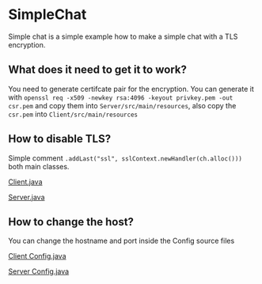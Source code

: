 # SimpleChat

Simple chat is a simple example how to make a simple chat with a TLS encryption.

## What does it need to get it to work?

You need to generate certifcate pair for the encryption.
You can generate it with `openssl req -x509 -newkey rsa:4096 -keyout privkey.pem -out csr.pem` and copy them into `Server/src/main/resources`,
also copy the `csr.pem` into `Client/src/main/resources`

## How to disable TLS?

Simple comment `.addLast("ssl", sslContext.newHandler(ch.alloc()))` both main classes.

[Client.java](Client/src/main/java/de/nicolube/simplechat/client/Client.java)

[Server.java](Server/src/main/java/de/nicolube/simplechat/server/Server.java)

## How to change the host?

You can change the hostname and port inside the Config source files

[Client Config.java](Client/src/main/java/de/nicolube/simplechat/client/Config.java)

[Server Config.java](Server/src/main/java/de/nicolube/simplechat/server/Config.java)

